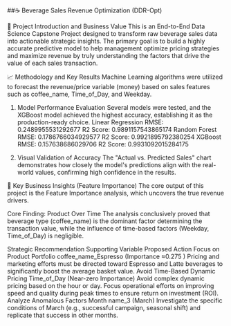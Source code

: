 ##☕ Beverage Sales Revenue Optimization (DDR-Opt)

🎯 Project Introduction and Business Value
This is an End-to-End Data Science Capstone Project designed to transform raw beverage sales data into actionable strategic insights. The primary goal is to build a highly accurate predictive model to help management optimize pricing strategies and maximize revenue by truly understanding the factors that drive the value of each sales transaction.

📈 Methodology and Key Results
Machine Learning algorithms were utilized to forecast the revenue/price variable (money) based on sales features such as coffee_name, Time_of_Day, and Weekday.

1. Model Performance Evaluation
Several models were tested, and the XGBoost model achieved the highest accuracy, establishing it as the production-ready choice.
Linear Regression
RMSE: 0.2489955531292677
R2 Score: 0.9891157543865174
Random Forest
RMSE: 0.1786766034929577
R2 Score: 0.9921895792380254
XGBoost
RMSE: 0.157638686029706
R2 Score: 0.9931092015284175

2. Visual Validation of Accuracy
The "Actual vs. Predicted Sales" chart demonstrates how closely the model's predictions align with the real-world values, confirming high confidence in the results.

🔑 Key Business Insights (Feature Importance)
The core output of this project is the Feature Importance analysis, which uncovers the true revenue drivers.

Core Finding: Product Over Time
The analysis conclusively proved that beverage type (coffee_name) is the dominant factor determining the transaction value, while the influence of time-based factors (Weekday, Time_of_Day) is negligible.

Strategic Recommendation	Supporting Variable	Proposed Action
Focus on Product Portfolio	coffee_name_Espresso (Importance 
≈0.275
)	Pricing and marketing efforts must be directed toward Espresso and Latte beverages to significantly boost the average basket value.
Avoid Time-Based Dynamic Pricing	Time_of_Day (Near-zero Importance)	Avoid complex dynamic pricing based on the hour or day. Focus operational efforts on improving speed and quality during peak times to ensure return on investment (ROI).
Analyze Anomalous Factors	Month name_3 (March)	Investigate the specific conditions of March (e.g., successful campaign, seasonal shift) and replicate that success in other months.
